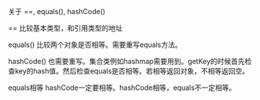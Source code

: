 关于 ==, equals(), hashCode()

== 比较基本类型，和引用类型的地址

equals() 比较两个对象是否相等。需要重写equals方法。

hashCode() 也需要重写。集合类例如hashmap需要用到。getKey的时候首先检查key的hash值。然后检查equals是否相等。若相等返回对象，不相等返回空。

equals相等 hashCode一定要相等。hashCode相等，equals不一定相等。